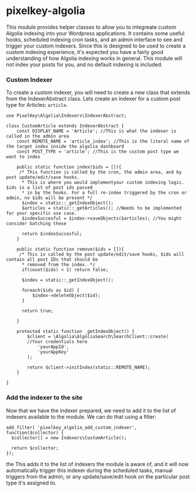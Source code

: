# pixelkey-algolia

This module provides helper classes to allow you to integreate custom Algolia indexing into your Wordpress applications. It contains some useful hooks, scheduled indexing cron tasks, and an admin interface to see and trigger your custom indexers. Since this is designed to be used to create a custom indexing experience, it's expected you have a fairly good understanding of how Algolia indexing works in general. This module will not index your posts for you, and no default indexing is included.

### Custom Indexer
To create a custom indexer, you will need to create a new class that extends from the IndexerAbstract class. Lets create an indexer for a custom post type for Articles: `article`.

```
use PixelKey\Algolia\Indexers\IndexerAbstract;

class CustomArticle extends IndexerAbstract {
    const DISPLAY_NAME = 'Article'; //This is what the indexer is called in the admin area
    const REMOTE_NAME = 'article_index'; //This is the literal name of the target index inside the algolia dashboard
    const POST_TYPE = 'article'; //This is the custom post type we want to index

    public static function index($ids = []){
     /* This function is called by the cron, the admin area, and by post update/edit/save hooks.
      * This is where you would implementyour custom indexing logic. $ids is a list of post ids passed
      * in by the hooks. For a full re-index triggered by the cron or admin, no $ids will be present */
      $index = static::_getIndexObject();
      $articles = static::_getArticles(); //Needs to be implemented for your specific use case.
      $indexSuccesful = $index->saveObjects($articles); //You might consider batching these
      
      return $indexSuccesful;
    }

    public static function remove($ids = []){
     /* This is called by the post update/edit/save hooks, $ids will contain all post IDs that should be
      * removed from the index. */
      if(count($ids) < 1) return false;

      $index = static::_getIndexObject();

      foreach($ids as $id) {
          $index->deleteObject($id);
      }

      return true;

    }
    
    protected static function _getIndexObject() {
        $client = \Algolia\AlgoliaSearch\SearchClient::create(
        //Your credentials here
            'yourAppId',
            'yourAppKey'
        );

        return $client->initIndex(static::REMOTE_NAME);
    }

}
```

### Add the indexer to the site
Now that we have the indexer prepared, we need to add it to the list of indexers available to the module. We can do that using a filter:
```
add_filter( 'pixelkey_algolia_add_custom_indexer', function($collector) {
  $collector[] = new Indexers\CustomArticle();

  return $collector;
});
```

the This adds it to the list of indexers the module is aware of, and it will now automatically trigger this indexer during the scheduled tasks, manual triggers from the admin, or any update/save/edit hook on the particular post type it's assigned to.
